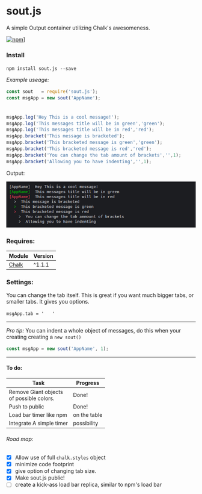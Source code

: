 # sout.js

A simple Output container utilizing Chalk's awesomeness.

[![npm](https://img.shields.io/npm/dm/sout.js.svg?style=plastic)](https://github.com/DanielTamkin/sout.js)]

### Install
 `npm install sout.js --save`

_Example useage:_
```javascript
const sout   = require('sout.js');
const msgApp = new sout('AppName');


msgApp.log('Hey This is a cool message!');
msgApp.log('This messages title will be in green','green');
msgApp.log('This messages title will be in red','red');
msgApp.bracket('This message is bracketed');
msgApp.bracket('This bracketed message is green','green');
msgApp.bracket('This bracketed message is red','red');
msgApp.bracket('You can change the tab amount of brackets','',1);
msgApp.bracket('Allowing you to have indenting','',1);
```
Output:

![Screenshot of sout.js example output](https://raw.githubusercontent.com/DanielTamkin/sout.js/master/screenshot/output.jpg?token=AJF1WtXStYN42IgPFRVQj1QKh5qe861Vks5XAacAwA%3D%3D)


### Requires:
| Module  | Version |
| ------------- | ------------- |
| [Chalk](https://www.npmjs.com/package/chalk)  | ^1.1.1  |

### Settings:
You can change the tab itself. This is great if you want much bigger tabs, or smaller tabs. It gives you options.

`msgApp.tab = '   '`

---

*Pro tip:* You can indent a whole object of messages,
 do this when your creating creating a `new sout()`
```javascript
const msgApp = new sout('AppName', 1);
```
---


#### To do:
| Task  | Progress |
| ------------- | ------------- |
| Remove Giant objects </br> of possible colors.  | Done!  |
| Push to public  | Done!  |
| Load bar timer like npm  | on the table  |
| Integrate A simple timer  | possibility  |

###### Road map:
- [x] Allow use of full `chalk.styles` object
- [x] minimize code footprint
- [x] give option of changing tab size.
- [x] Make sout.js public!
- [ ] create a kick-ass load bar replica, similar to npm's load bar
